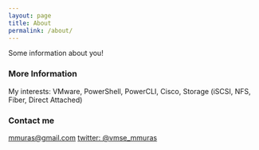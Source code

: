 ```yaml
---
layout: page
title: About
permalink: /about/
---
```


Some information about you!

### More Information

My interests: VMware, PowerShell, PowerCLI, Cisco, Storage (iSCSI, NFS, Fiber, Direct Attached)

### Contact me

[mmuras@gmail.com](mailto:mmuras@gmail.com)
[twitter: @vmse_mmuras](https://www.twitter.com/vmse_mmuras)
